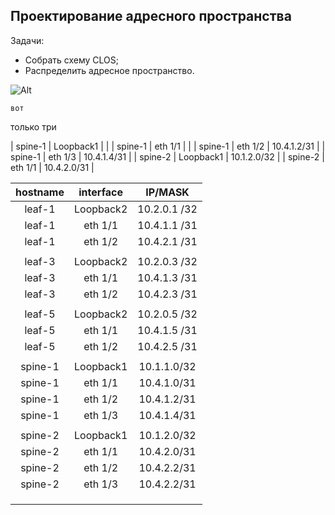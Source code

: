 ## Проектирование адресного пространства

Задачи:

- Собрать схему CLOS;
- Распределить адресное пространство.

![Alt](https://github.com/MaxoBuk/OTUS_Data-center-network-design/blob/main/Homework/01/images/topology.jpeg)

````
вот
````

только три

| spine-1 | Loopback1 |  |
| spine-1 | eth 1/1   |  |
| spine-1 | eth 1/2   | 10.4.1.2/31 |
| spine-1 | eth 1/3   | 10.4.1.4/31 |
| spine-2 | Loopback1 | 10.1.2.0/32 |
| spine-2 | eth 1/1   | 10.4.2.0/31 |


|  hostname  | interface |   IP/MASK    |
|:----------:|:---------:|:------------:|
|   leaf-1   | Loopback2 | 10.2.0.1 /32 |
|   leaf-1   |  eth 1/1  | 10.4.1.1 /31 |
|   leaf-1   |  eth 1/2  | 10.4.2.1 /31 |
|            |           |              |
|   leaf-3   | Loopback2 | 10.2.0.3 /32 |
|   leaf-3   |  eth 1/1  | 10.4.1.3 /31 |
|   leaf-3   |  eth 1/2  | 10.4.2.3 /31 |
|            |           |              |
|   leaf-5   | Loopback2 | 10.2.0.5 /32 |
|   leaf-5   |  eth 1/1  | 10.4.1.5 /31 |
|   leaf-5   |  eth 1/2  | 10.4.2.5 /31 |
|            |           |              |
|  spine-1   | Loopback1 | 10.1.1.0/32  |
|  spine-1   |  eth 1/1  | 10.4.1.0/31  |
|  spine-1   |  eth 1/2  | 10.4.1.2/31  |
|  spine-1   |  eth 1/3  | 10.4.1.4/31  |
|            |           |              |
|  spine-2   | Loopback1 | 10.1.2.0/32  |
|  spine-2   |  eth 1/1  | 10.4.2.0/31  |
|  spine-2   |  eth 1/2  | 10.4.2.2/31  |
|  spine-2   |  eth 1/3  | 10.4.2.2/31  |
|            |           |              | |
|            |           |              |
|            |           |              |
